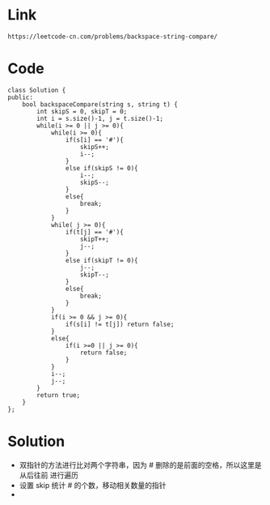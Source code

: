 # Link 
    https://leetcode-cn.com/problems/backspace-string-compare/
# Code
    class Solution {
    public:
        bool backspaceCompare(string s, string t) {
            int skipS = 0, skipT = 0;
            int i = s.size()-1, j = t.size()-1;
            while(i >= 0 || j >= 0){
                while(i >= 0){
                    if(s[i] == '#'){
                        skipS++;
                        i--;
                    }
                    else if(skipS != 0){
                        i--;
                        skipS--;
                    }
                    else{
                        break;
                    }
                }
                while( j >= 0){
                    if(t[j] == '#'){
                        skipT++;
                        j--;
                    }
                    else if(skipT != 0){
                        j--;
                        skipT--;
                    }
                    else{
                        break;
                    }
                }
                if(i >= 0 && j >= 0){
                    if(s[i] != t[j]) return false;
                }
                else{
                    if(i >=0 || j >= 0){
                        return false;
                    }
                }
                i--;
                j--;
            }
            return true;
        }
    };
# Solution
  * 双指针的方法进行比对两个字符串，因为 # 删除的是前面的空格，所以这里是 从后往前 进行遍历
  * 设置 skip 统计 # 的个数，移动相关数量的指针
  * 
